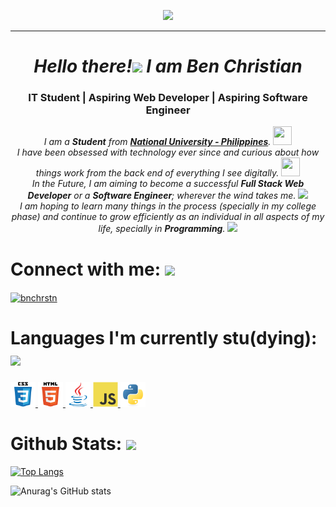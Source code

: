 <p align="center">
  <img height="250" src="https://user-images.githubusercontent.com/101437225/205792244-ab97d139-7cd4-4512-948f-a55c6529214b.gif" />
</p>

<hr>
<h1 align="center"><i>Hello there!<img src="https://media.tenor.com/oqXocliEYAMAAAAj/hello-yellow.gif" width="30px"> I am Ben Christian</i></h1>
<h3 align="center">IT Student | Aspiring Web Developer | Aspiring Software Engineer </h3>

<p align="center">
  <em>
    I am a <b>Student</b> from <a href="https://national-u.edu.ph/"> <b>National University - Philippines</b></a>. <img src="https://cultofthepartyparrot.com/parrots/dabparrot.gif" width="30" height="30"/>
    <br>
   I have been obsessed with technology ever since and curious about how things work from the back end of everything I see digitally. <img src="https://cultofthepartyparrot.com/parrots/hd/dealwithitnowparrot.gif" width="30" height="30"/>
    <br>
    In the Future, I am aiming to become a successful <b>Full Stack Web Developer</b> or a <b>Software Engineer</b>; wherever the wind takes me. <img src="https://66.media.tumblr.com/b73560caa55f52cd1ef25875748d052a/tumblr_mfqeb5iNG01rfjowdo1_500.gif" width="28px"> 
    <br>
    I am hoping to learn many things in the process (specially in my college phase) and continue to grow efficiently as an individual in all aspects of my life, specially in <b>Programming</b>. <img src="https://media1.giphy.com/media/CgCaB0B0zYp4kVhNPf/giphy.gif?cid=ecf05e47mrs8ba4at8xe2datdy78z8fhtudf2vbdmpcfk0yh&rid=giphy.gif&ct=s" width="35px">  
  </em>
</p>

<h1 align="left">Connect with me: <img src="https://media.giphy.com/media/QTfX9Ejfra3ZmNxh6B/giphy.gif" width="35px"></h1>
<p align="left">
<a href="https://instagram.com/bnchrstn" target="blank"><img align="center" src="https://raw.githubusercontent.com/rahuldkjain/github-profile-readme-generator/master/src/images/icons/Social/instagram.svg" alt="bnchrstn" height="30" width="40" /></a>
</p>

<h1 align="left">Languages I'm currently stu(dying): <img src="https://clasherbros.github.io/images/giphy.gif" width="35px"> </h1>
<p align="left"> <a href="https://www.w3schools.com/css/" target="_blank" rel="noreferrer"> <img src="https://raw.githubusercontent.com/devicons/devicon/master/icons/css3/css3-original-wordmark.svg" alt="css3" width="40" height="40"/> </a> <a href="https://www.w3.org/html/" target="_blank" rel="noreferrer"> <img src="https://raw.githubusercontent.com/devicons/devicon/master/icons/html5/html5-original-wordmark.svg" alt="html5" width="40" height="40"/> </a> <a href="https://www.java.com" target="_blank" rel="noreferrer"> <img src="https://raw.githubusercontent.com/devicons/devicon/master/icons/java/java-original.svg" alt="java" width="40" height="40"/> </a> <a href="https://developer.mozilla.org/en-US/docs/Web/JavaScript" target="_blank" rel="noreferrer"> <img src="https://raw.githubusercontent.com/devicons/devicon/master/icons/javascript/javascript-original.svg" alt="javascript" width="40" height="40"/> </a> <a href="https://www.python.org" target="_blank" rel="noreferrer"> <img src="https://raw.githubusercontent.com/devicons/devicon/master/icons/python/python-original.svg" alt="python" width="40" height="40"/> </a>
<br>

<h1 align="left">Github Stats: <img src="https://media.giphy.com/media/DDGQgJLkOlSKe08e74/giphy.gif" width="40px"></h1>

[![Top Langs](https://github-readme-stats.vercel.app/api/top-langs/?username=bnchrstn&layout=compact&theme=react)](https://github.com/bnchrstn/github-readme-stats)

![Anurag's GitHub stats](https://github-readme-stats.vercel.app/api?username=bnchrstn&show_icons=true&theme=react)
